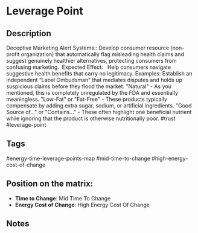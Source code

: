 # Leverage Point

## Description
Deceptive Marketing Alert Systems:: Develop consumer resource (non-profit organization) that automatically flag misleading health claims and suggest genuinely healthier alternatives, protecting consumers from confusing marketing.    Expected Effect:   Help consumers navigate suggestive health benefits that carry no legitimacy.   Examples: Establish an independent “Label Ombudsman” that mediates disputes and holds up suspicious claims before they flood the market. "Natural" - As you mentioned, this is completely unregulated by the FDA and essentially meaningless. "Low-Fat" or "Fat-Free" - These products typically compensate by adding extra sugar, sodium, or artificial ingredients. "Good Source of..." or "Contains..." - These often highlight one beneficial nutrient while ignoring that the product is otherwise nutritionally poor.   #trust #leverage-point

## Tags
#energy-time-leverage-points-map #mid-time-to-change #high-energy-cost-of-change

## Position on the matrix:
- **Time to Change**: Mid Time To Change
- **Energy Cost of Change**: High Energy Cost Of Change

## Notes
<!-- Add your notes here -->
